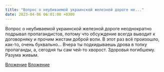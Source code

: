 ```yaml
---
title: "Вопрос о неубиваемой украинской железной дороге не..."
date: 2023-04-06 06:01:00 +0300
---
```


Вопрос о неубиваемой украинской железной дороге неоднократно подрывал пропагандистов, потому что обсуждение всегда выводит к договорняку и прочим жестам доброй воли.
В этот раз всё произошло, как-то, очень буквально...
Вчера ты подкидываешь дрова в топку пропаганды, а, сегодня ты сам чей-то хворост.
Здоровья погибшему. Разума живым.


[Вложение](https://vk.com/video41076938_456239596)
[Вложение](https://vk.com/video41076938_456239595)
